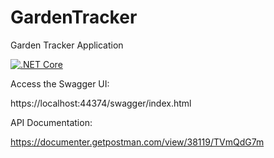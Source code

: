 # GardenTracker
Garden Tracker Application

[![.NET Core](https://github.com/craigspaterson/MMOGardenTracker/actions/workflows/dotnet-core.yml/badge.svg)](https://github.com/craigspaterson/MMOGardenTracker/actions/workflows/dotnet-core.yml)

Access the Swagger UI:

https://localhost:44374/swagger/index.html

API Documentation:

https://documenter.getpostman.com/view/38119/TVmQdG7m

